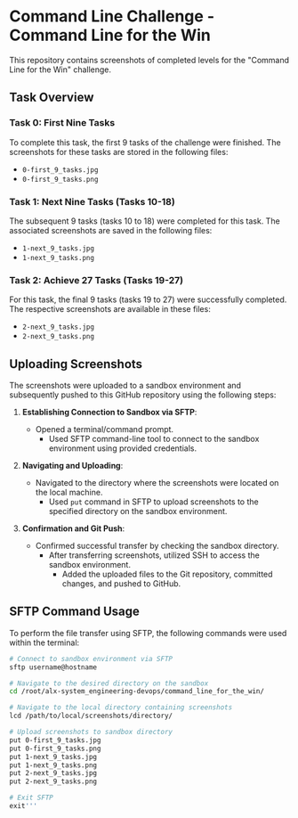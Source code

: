 # Command Line Challenge - Command Line for the Win

This repository contains screenshots of completed levels for the "Command Line for the Win" challenge.

## Task Overview

### Task 0: First Nine Tasks
To complete this task, the first 9 tasks of the challenge were finished. The screenshots for these tasks are stored in the following files:
- `0-first_9_tasks.jpg`
- `0-first_9_tasks.png`

### Task 1: Next Nine Tasks (Tasks 10-18)
The subsequent 9 tasks (tasks 10 to 18) were completed for this task. The associated screenshots are saved in the following files:
- `1-next_9_tasks.jpg`
- `1-next_9_tasks.png`

### Task 2: Achieve 27 Tasks (Tasks 19-27)
For this task, the final 9 tasks (tasks 19 to 27) were successfully completed. The respective screenshots are available in these files:
- `2-next_9_tasks.jpg`
- `2-next_9_tasks.png`

## Uploading Screenshots

The screenshots were uploaded to a sandbox environment and subsequently pushed to this GitHub repository using the following steps:

1. **Establishing Connection to Sandbox via SFTP**:
   - Opened a terminal/command prompt.
      - Used SFTP command-line tool to connect to the sandbox environment using provided credentials.

2. **Navigating and Uploading**:
   - Navigated to the directory where the screenshots were located on the local machine.
      - Used `put` command in SFTP to upload screenshots to the specified directory on the sandbox environment.

3. **Confirmation and Git Push**:
   - Confirmed successful transfer by checking the sandbox directory.
      - After transferring screenshots, utilized SSH to access the sandbox environment.
         - Added the uploaded files to the Git repository, committed changes, and pushed to GitHub.

## SFTP Command Usage

To perform the file transfer using SFTP, the following commands were used within the terminal:

```bash
# Connect to sandbox environment via SFTP
sftp username@hostname

# Navigate to the desired directory on the sandbox
cd /root/alx-system_engineering-devops/command_line_for_the_win/

# Navigate to the local directory containing screenshots
lcd /path/to/local/screenshots/directory/

# Upload screenshots to sandbox directory
put 0-first_9_tasks.jpg
put 0-first_9_tasks.png
put 1-next_9_tasks.jpg
put 1-next_9_tasks.png
put 2-next_9_tasks.jpg
put 2-next_9_tasks.png

# Exit SFTP
exit'''
